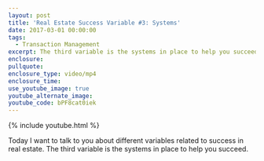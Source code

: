```yaml
---
layout: post
title: 'Real Estate Success Variable #3: Systems'
date: 2017-03-01 00:00:00
tags:
  - Transaction Management
excerpt: The third variable is the systems in place to help you succeed.
enclosure:
pullquote:
enclosure_type: video/mp4
enclosure_time:
use_youtube_image: true
youtube_alternate_image:
youtube_code: bPF8cat0iek
---
```


{% include youtube.html %}

Today I want to talk to you about different variables related to success in real estate. The third variable is the systems in place to help you succeed.